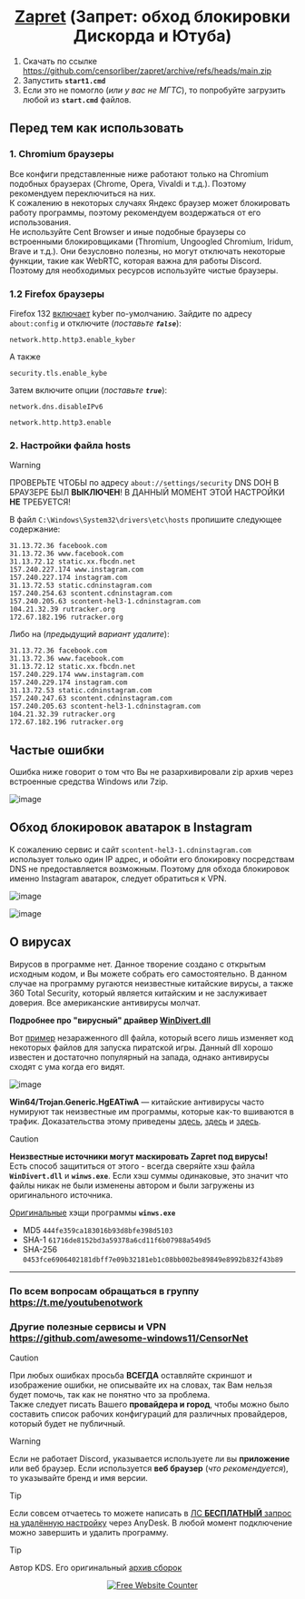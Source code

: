 <h1 align="center"><a href="https://github.com/bol-van/zapret">Zapret</a> (Запрет: обход блокировки Дискорда и Ютуба) </h1>

1. Скачать по ссылке https://github.com/censorliber/zapret/archive/refs/heads/main.zip
2. Запустить **`start1.cmd`**
3. Если это не помогло (_или у вас не МГТС_), то попробуйте загрузить любой из **`start.cmd`** файлов.

## Перед тем как использовать
### 1. Chromium браузеры
Все конфиги представленные ниже работают только на Chromium подобных браузерах (Chrome, Opera, Vivaldi и т.д.). Поэтому рекомендуем переключиться на них.
<br>
К сожалению в некоторых случаях Яндекс браузер может блокировать работу программы, поэтому рекомендуем воздержаться от его использования.
<br>
Не используйте Cent Browser и иные подобные браузеры со встроенными блокировщиками (Thromium, Ungoogled Chromium, Iridum, Brave и т.д.). Они безусловно полезны, но могут отключать некоторые функции, такие как WebRTC, которая важна для работы Discord. Поэтому для необходимых ресурсов используйте чистые браузеры. 

### 1.2 Firefox браузеры
Firefox 132 [включает](https://ntc.party/t/%D0%B2%D0%B0%D0%B6%D0%BD%D0%BE-firefox-132-%D0%B2%D0%BA%D0%BB%D1%8E%D1%87%D0%B0%D0%B5%D1%82-kyber-%D0%BF%D0%BE-%D1%83%D0%BC%D0%BE%D0%BB%D1%87%D0%B0%D0%BD%D0%B8%D1%8E/12652) kyber по-умолчанию. Зайдите по адресу `about:config` и отключите (_поставьте **`false`**_):
```
network.http.http3.enable_kyber
```

А также 
```
security.tls.enable_kybe
```

Затем включите опции (_поставьте **`true`**_):
```
network.dns.disableIPv6
```

```
network.http.http3.enable
```

### 2. Настройки файла hosts
> [!WARNING]  
> ПРОВЕРЬТЕ ЧТОБЫ по адресу `about://settings/security` DNS DOH В БРАУЗЕРЕ БЫЛ **ВЫКЛЮЧЕН**! В ДАННЫЙ МОМЕНТ ЭТОЙ НАСТРОЙКИ **НЕ** ТРЕБУЕТСЯ!

В файл `C:\Windows\System32\drivers\etc\hosts` пропишите следующее содержание:

```
31.13.72.36 facebook.com
31.13.72.36 www.facebook.com
31.13.72.12 static.xx.fbcdn.net
157.240.227.174 www.instagram.com
157.240.227.174 instagram.com
31.13.72.53 static.cdninstagram.com
157.240.254.63 scontent.cdninstagram.com
157.240.205.63 scontent-hel3-1.cdninstagram.com
104.21.32.39 rutracker.org
172.67.182.196 rutracker.org
```

Либо на (_предыдущий вариант удалите_):
```
31.13.72.36 facebook.com
31.13.72.36 www.facebook.com
31.13.72.12 static.xx.fbcdn.net
157.240.229.174 www.instagram.com
157.240.229.174 instagram.com
31.13.72.53 static.cdninstagram.com
157.240.247.63 scontent.cdninstagram.com
157.240.205.63 scontent-hel3-1.cdninstagram.com
104.21.32.39 rutracker.org
172.67.182.196 rutracker.org
```

## Частые ошибки
Ошибка ниже говорит о том что Вы не разархивировали zip архив через встроенные средства Windows или 7zip.

![image](https://github.com/user-attachments/assets/09a9c77e-c45b-408a-99b4-21899643cf7a)

## Обход блокировок аватарок в Instagram
К сожалению сервис и сайт `scontent-hel3-1.cdninstagram.com` использует только один IP адрес, и обойти его блокировку посредствам DNS не предоставляется возможным. Поэтому для обхода блокировок именно Instagram аватарок, следует обратиться к VPN.

![image](https://github.com/user-attachments/assets/57eaf8ff-eb76-4e16-8626-714c53de23bb)

![image](https://github.com/user-attachments/assets/8e11a3df-c720-4261-be9a-8b39af9ee32e)

## О вирусах
Вирусов в программе нет. Данное творение создано с открытым исходным кодом, и Вы можете собрать его самостоятельно. В данном случае на программу ругаются неизвестные китайские вирусы, а также 360 Total Security, который является китайским и не заслуживает доверия. Все американские антивирусы молчат.

**Подробнее про "вирусный" драйвер [WinDivert.dll](https://ntc.party/t/windivert-%D1%87%D1%82%D0%BE-%D1%8D%D1%82%D0%BE-%D1%82%D0%B0%D0%BA%D0%BE%D0%B5-%D0%B7%D0%B0%D1%87%D0%B5%D0%BC-%D0%B2-%D0%BD%D1%91%D0%BC-%D0%BC%D0%B0%D0%B9%D0%BD%D0%B5%D1%80/12838)**

Вот [пример](https://www.virustotal.com/gui/file/a188ff24aec863479408cee54b337a2fce25b9372ba5573595f7a54b784c65f8/detection) незараженного dll файла, который всего лишь изменяет код некоторых файлов для запуска пиратской игры. Данный dll хорошо известен и достаточно популярный на запада, однако антивирусы сходят с ума когда его видят.

![image](https://github.com/user-attachments/assets/040a0fd7-be98-4db3-9b7b-c5bc971f14a7)

**Win64/Trojan.Generic.HgEATiwA** — китайские антивирусы часто нумируют так неизвестные им программы, которые как-то вшиваются в трафик. Доказательства этому приведены [здесь](https://www.reddit.com/r/GenP/comments/14ul7nd/is_trojan_win64_downloader_sa_a_false_positive/), [здесь](https://www.reddit.com/r/BlueStacks/comments/xjc4z1/trojangenerichbadk_is_malware/) и [здесь](https://www.reddit.com/r/antivirus/comments/15kqey4/trojangenerichetyo_false_pozitive_please_help).

> [!CAUTION]  
> **Неизвестные источники могут маскировать Zapret под вирусы!**
> <br>
> Есть способ защититься от этого - всегда сверяйте хэш файла **`WinDivert.dll`** и **`winws.exe`**. Если хэш суммы одинаковые, это значит что файлы никак не были изменены автором и были загружены из оригинального источника.

[Оригинальные](https://www.virustotal.com/gui/file/0453fce6906402181dbff7e09b32181eb1c08bb002be89849e8992b832f43b89/detection) хэщи программы **`winws.exe`**
- MD5 `444fe359ca183016b93d8bfe398d5103`
- SHA-1 `61716de8152bd3a59378a6cd11f6b07988a549d5`
- SHA-256 `0453fce6906402181dbff7e09b32181eb1c08bb002be89849e8992b832f43b89`

----------------

### По всем вопросам обращаться в группу https://t.me/youtubenotwork
### Другие полезные сервисы и VPN https://github.com/awesome-windows11/CensorNet
> [!CAUTION]  
> При любых ошибках просьба **ВСЕГДА** оставляйте скриншот и изображение ошибки, не описывайте их на словах, так Вам нельзя будет помочь, так как не понятно что за проблема.
> <br>
> Также следует писать Вашего **провайдера и город**, чтобы можно было составить список рабочих конфигураций для различных провайдеров, который будет не публичный.

> [!WARNING]  
> Если не работает Discord, указывается используете ли вы **приложение** или веб браузер. Если используется **веб браузер** (_что рекомендуется_), то указывайте бренд и имя версии.

> [!TIP]  
> Если совсем отчаетесь то можете написать в [ЛС **БЕСПЛАТНЫЙ** запрос на удалённую настройку](https://t.me/youtubenotwork/4764) через AnyDesk. В любой момент подключение можно завершить и удалить программу.

> [!TIP]  
> Автор KDS. Его оригинальный [архив сборок](https://ntc.party/t/ytdisbystro-%D0%B0%D1%80%D1%85%D0%B8%D0%B2-%D0%B2%D1%81%D0%B5%D1%85-%D0%B2%D0%B5%D1%80%D1%81%D0%B8%D0%B9/12582)

<div align='center'><a href='https://www.websitecounterfree.com'><img src='https://www.websitecounterfree.com/c.php?d=9&id=60326&s=1' border='0' alt='Free Website Counter'></a><br / ><small></small></div>
